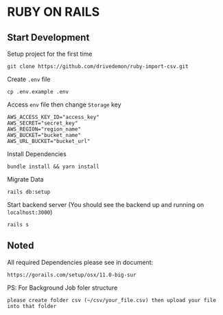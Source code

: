 # RUBY ON RAILS

## Start Development

Setup project for the first time
```
git clone https://github.com/drivedemon/ruby-import-csv.git
```
Create `.env` file
```
cp .env.example .env
```
Access `env` file then change `Storage` key
```
AWS_ACCESS_KEY_ID="access_key"
AWS_SECRET="secret_key"
AWS_REGION="region_name"
AWS_BUCKET="bucket_name"
AWS_URL_BUCKET="bucket_url"
```
Install Dependencies
```
bundle install && yarn install
```
Migrate Data
```
rails db:setup
```
Start backend server (You should see the backend up and running on  `localhost:3000`)
```
rails s
```

## Noted
All required Dependencies please see in document:
```
https://gorails.com/setup/osx/11.0-big-sur
```
PS: For Background Job foler structure
```
please create folder csv (~/csv/your_file.csv) then upload your file into that folder 
```

